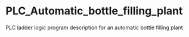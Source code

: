 # PLC_Automatic_bottle_filling_plant
PLC ladder logic program description for an automatic bottle filling plant
